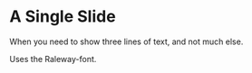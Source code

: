 # A Single Slide

When you need to show three lines of text, and not much else.

Uses the Raleway-font.
